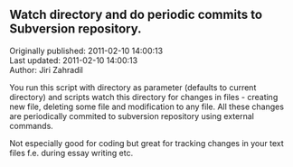 ## Watch directory and do periodic commits to Subversion repository.  
Originally published: 2011-02-10 14:00:13  
Last updated: 2011-02-10 14:00:13  
Author: Jiri Zahradil  
  
You run this script with directory as parameter (defaults to current directory) and scripts watch this directory for changes in files - creating new file, deleting some file and modification to any file. All these changes are periodically commited to subversion repository using external commands.

Not especially good for coding but great for tracking changes in your text files f.e. during essay writing etc.